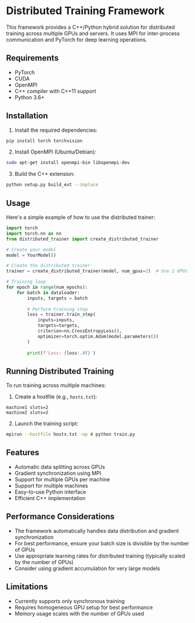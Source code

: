 # Distributed Training Framework

This framework provides a C++/Python hybrid solution for distributed training across multiple GPUs and servers. It uses MPI for inter-process communication and PyTorch for deep learning operations.

## Requirements

- PyTorch
- CUDA
- OpenMPI
- C++ compiler with C++11 support
- Python 3.6+

## Installation

1. Install the required dependencies:
```bash
pip install torch torchvision
```

2. Install OpenMPI (Ubuntu/Debian):
```bash
sudo apt-get install openmpi-bin libopenmpi-dev
```

3. Build the C++ extension:
```bash
python setup.py build_ext --inplace
```

## Usage

Here's a simple example of how to use the distributed trainer:

```python
import torch
import torch.nn as nn
from distributed_trainer import create_distributed_trainer

# Create your model
model = YourModel()

# Create the distributed trainer
trainer = create_distributed_trainer(model, num_gpus=2)  # Use 2 GPUs

# Training loop
for epoch in range(num_epochs):
    for batch in dataloader:
        inputs, targets = batch
        
        # Perform training step
        loss = trainer.train_step(
            inputs=inputs,
            targets=targets,
            criterion=nn.CrossEntropyLoss(),
            optimizer=torch.optim.Adam(model.parameters())
        )
        
        print(f'Loss: {loss:.4f}')
```

## Running Distributed Training

To run training across multiple machines:

1. Create a hostfile (e.g., `hosts.txt`):
```
machine1 slots=2
machine2 slots=2
```

2. Launch the training script:
```bash
mpirun --hostfile hosts.txt -np 4 python train.py
```

## Features

- Automatic data splitting across GPUs
- Gradient synchronization using MPI
- Support for multiple GPUs per machine
- Support for multiple machines
- Easy-to-use Python interface
- Efficient C++ implementation

## Performance Considerations

- The framework automatically handles data distribution and gradient synchronization
- For best performance, ensure your batch size is divisible by the number of GPUs
- Use appropriate learning rates for distributed training (typically scaled by the number of GPUs)
- Consider using gradient accumulation for very large models

## Limitations

- Currently supports only synchronous training
- Requires homogeneous GPU setup for best performance
- Memory usage scales with the number of GPUs used 